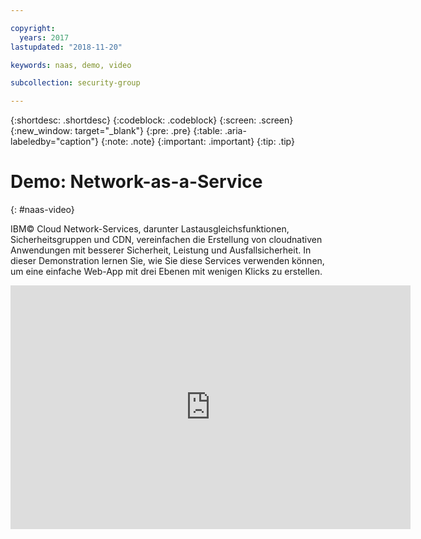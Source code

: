```yaml
---

copyright:
  years: 2017
lastupdated: "2018-11-20"

keywords: naas, demo, video

subcollection: security-group

---
```


{:shortdesc: .shortdesc}
{:codeblock: .codeblock}
{:screen: .screen}
{:new_window: target="_blank"}
{:pre: .pre}
{:table: .aria-labeledby="caption"}
{:note: .note}
{:important: .important}
{:tip: .tip}

# Demo: Network-as-a-Service
{: #naas-video}

IBM© Cloud Network-Services, darunter Lastausgleichsfunktionen, Sicherheitsgruppen und CDN, vereinfachen die Erstellung von cloudnativen Anwendungen mit besserer Sicherheit, Leistung und Ausfallsicherheit. In dieser Demonstration lernen Sie, wie Sie diese Services verwenden können, um eine einfache Web-App mit drei Ebenen mit wenigen Klicks zu erstellen.

<p>
  <div class="embed-responsive embed-responsive-16by9">
    <iframe class="embed-responsive-item" id="youtubeplayer" type="text/html" title="web-app-security-groups-load-balancer-cdn" width="640" height="390" src="https://www.youtube.com/embed/LRvNCXvtkX0?rel=0" frameborder="0" webkitallowfullscreen mozallowfullscreen allowfullscreen> </iframe>
  </div>
</p>
